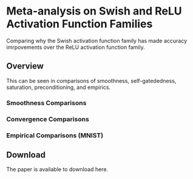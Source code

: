 # Meta-analysis on Swish and ReLU Activation Function Families
Comparing why the Swish activation function family has made accuracy imrpovements over the ReLU activation function family.

## Overview

This can be seen in comparisons of smoothness, self-gatededness, saturation, preconditioning, and empirics. 

### Smoothness Comparisons 

### Convergence Comparisons

### Empirical Comparisons (MNIST)

## Download 

The paper is available to download here. 